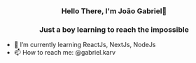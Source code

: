 <h3 align="center">Hello There, I'm João Gabriel👋</h3>
<h3 align="center">Just a boy learning to reach the impossible</h3>

- 🌱 I’m currently learning ReactJs, NextJs, NodeJs
- 📫 How to reach me: @gabriel.karv

